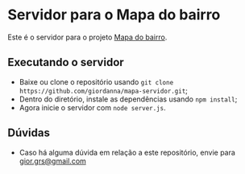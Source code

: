 # Servidor para o Mapa do bairro
Este é o servidor para o projeto [Mapa do bairro](https://github.com/giordanna/mapa-bairro).

## Executando o servidor
- Baixe ou clone o repositório usando `git clone https://github.com/giordanna/mapa-servidor.git`;
- Dentro do diretório, instale as dependências usando `npm install`;
- Agora inicie o servidor com `node server.js`.

## Dúvidas
 - Caso há alguma dúvida em relação a este repositório, envie para gior.grs@gmail.com